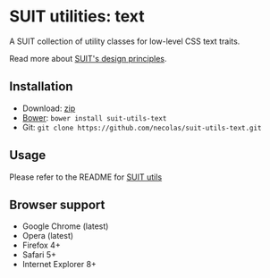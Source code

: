 # SUIT utilities: text

A SUIT collection of utility classes for low-level CSS text traits.

Read more about [SUIT's design principles](https://github.com/necolas/suit/).

## Installation

* Download: [zip](https://github.com/necolas/suit-utils-text/zipball/master)
* [Bower](https://github.com/twitter/bower/): `bower install suit-utils-text`
* Git: `git clone https://github.com/necolas/suit-utils-text.git`

## Usage

Please refer to the README for [SUIT utils](https://github.com/necolas/suit-utils/)

## Browser support

* Google Chrome (latest)
* Opera (latest)
* Firefox 4+
* Safari 5+
* Internet Explorer 8+
